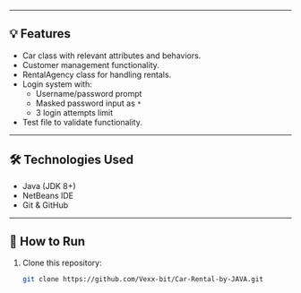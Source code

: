 
---

## 💡 Features

- Car class with relevant attributes and behaviors.
- Customer management functionality.
- RentalAgency class for handling rentals.
- Login system with:
  - Username/password prompt
  - Masked password input as `*`
  - 3 login attempts limit
- Test file to validate functionality.

---

## 🛠️ Technologies Used

- Java (JDK 8+)
- NetBeans IDE
- Git & GitHub

---

## 🧪 How to Run

1. Clone this repository:
   ```bash
   git clone https://github.com/Vexx-bit/Car-Rental-by-JAVA.git
